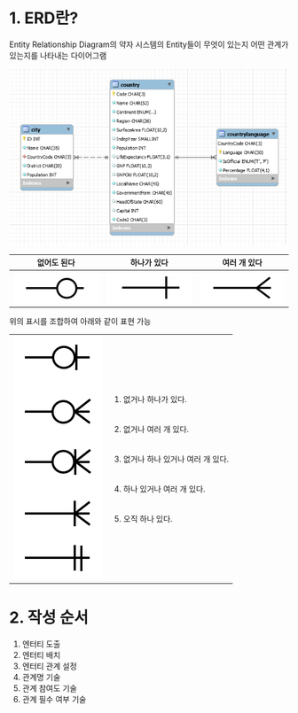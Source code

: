 # 1. ERD란?

Entity Relationship Diagram의 약자
시스템의 Entity들이 무엇이 있는지 어떤 관계가 있는지를 나타내는 다이어그램

<img src="/assets/20231025094948.png">

|              없어도 된다               |              하나가 있다               |              여러 개 있다              |
| :------------------------------------: | :------------------------------------: | :------------------------------------: |
| <img src="/assets/20231025103029.png"> | <img src="/assets/20231025103043.png"> | <img src="/assets/20231025103106.png"> |

위의 표시를 조합하여 아래와 같이 표현 가능

<table>
  <tr>
    <td>
      <img src="/assets/20231025102244.png">
    </td>
    <td>
      <ol>
        <li>없거나 하나가 있다.</li>
        <br>
        <br>
        <li>없거나 여러 개 있다.</li>
        <br>
        <br>
        <li>없거나 하나 있거나 여러 개 있다.</li>
        <br>
        <br>
        <li>하나 있거나 여러 개 있다.</li>
        <br>
        <br>
        <li>오직 하나 있다.</li>
      </ol>
    </td>
  </tr>
</table>

# 2. 작성 순서

1. 엔터티 도출
2. 엔터티 배치
3. 엔터티 관계 설정
4. 관계명 기술
5. 관계 참여도 기술
6. 관계 필수 여부 기술
